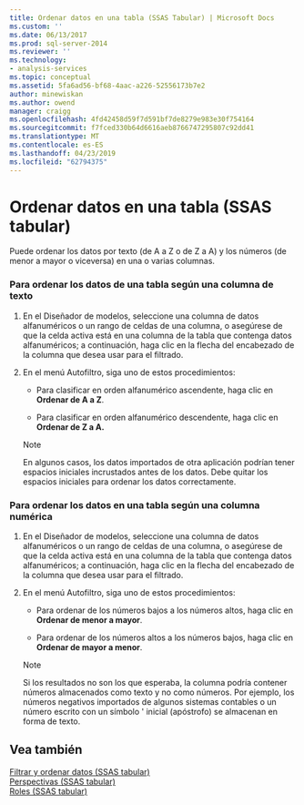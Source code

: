 ```yaml
---
title: Ordenar datos en una tabla (SSAS Tabular) | Microsoft Docs
ms.custom: ''
ms.date: 06/13/2017
ms.prod: sql-server-2014
ms.reviewer: ''
ms.technology:
- analysis-services
ms.topic: conceptual
ms.assetid: 5fa6ad56-bf68-4aac-a226-52556173b7e2
author: minewiskan
ms.author: owend
manager: craigg
ms.openlocfilehash: 4fd42458d59f7d591bf7de8279e983e30f754164
ms.sourcegitcommit: f7fced330b64d6616aeb8766747295807c92dd41
ms.translationtype: MT
ms.contentlocale: es-ES
ms.lasthandoff: 04/23/2019
ms.locfileid: "62794375"
---
```

# <a name="sort-data-in-a-table-ssas-tabular"></a>Ordenar datos en una tabla (SSAS tabular)
  Puede ordenar los datos por texto (de A a Z o de Z a A) y los números (de menor a mayor o viceversa) en una o varias columnas.  
  
### <a name="to-sort-the-data-in-a-table-based-on-a-text-column"></a>Para ordenar los datos de una tabla según una columna de texto  
  
1.  En el Diseñador de modelos, seleccione una columna de datos alfanuméricos o un rango de celdas de una columna, o asegúrese de que la celda activa está en una columna de la tabla que contenga datos alfanuméricos; a continuación, haga clic en la flecha del encabezado de la columna que desea usar para el filtrado.  
  
2.  En el menú Autofiltro, siga uno de estos procedimientos:  
  
    -   Para clasificar en orden alfanumérico ascendente, haga clic en **Ordenar de A a Z**.  
  
    -   Para clasificar en orden alfanumérico descendente, haga clic en **Ordenar de Z a A.**  
  
    > [!NOTE]  
    >  En algunos casos, los datos importados de otra aplicación podrían tener espacios iniciales incrustados antes de los datos. Debe quitar los espacios iniciales para ordenar los datos correctamente.  
  
### <a name="to-sort-the-data-in-a-table-based-on-a-numeric-column"></a>Para ordenar los datos en una tabla según una columna numérica  
  
1.  En el Diseñador de modelos, seleccione una columna de datos alfanuméricos o un rango de celdas de una columna, o asegúrese de que la celda activa está en una columna de la tabla que contenga datos alfanuméricos; a continuación, haga clic en la flecha del encabezado de la columna que desea usar para el filtrado.  
  
2.  En el menú Autofiltro, siga uno de estos procedimientos:  
  
    -   Para ordenar de los números bajos a los números altos, haga clic en **Ordenar de menor a mayor**.  
  
    -   Para ordenar de los números altos a los números bajos, haga clic en **Ordenar de mayor a menor**.  
  
    > [!NOTE]  
    >  Si los resultados no son los que esperaba, la columna podría contener números almacenados como texto y no como números. Por ejemplo, los números negativos importados de algunos sistemas contables o un número escrito con un símbolo ' inicial (apóstrofo) se almacenan en forma de texto.  
  
## <a name="see-also"></a>Vea también  
 [Filtrar y ordenar datos &#40;SSAS tabular&#41;](../filter-and-sort-data-ssas-tabular.md)   
 [Perspectivas &#40;SSAS tabular&#41;](perspectives-ssas-tabular.md)   
 [Roles &#40;SSAS tabular&#41;](roles-ssas-tabular.md)  
  
  
